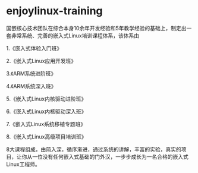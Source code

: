 # enjoylinux-training

国嵌核心技术团队在综合本身10余年开发经验和5年教学经验的基础上，制定出一套非常系统、完善的嵌入式Linux培训课程体系，该体系由

1.《嵌入式体验入门班》

2.《嵌入式Linux应用开发班》

3.《ARM系统进阶班》

4.《ARM系统深入班》

5.《嵌入式Linux内核驱动进阶班》

6.《嵌入式Linux内核驱动深入班》

7.《嵌入式Linux系统移植专题班》

8.《嵌入式Linux高级项目培训班》

8大课程组成，由简入深，循序渐进，通过系统的讲解，丰富的实验，真实的项目，让你从一位没有任何嵌入式基础的门外汉，一步步成长为一名合格的嵌入式Linux工程师。

